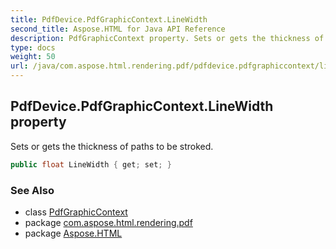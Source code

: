 ```yaml
---
title: PdfDevice.PdfGraphicContext.LineWidth
second_title: Aspose.HTML for Java API Reference
description: PdfGraphicContext property. Sets or gets the thickness of paths to be stroked
type: docs
weight: 50
url: /java/com.aspose.html.rendering.pdf/pdfdevice.pdfgraphiccontext/linewidth/
---
```

## PdfDevice.PdfGraphicContext.LineWidth property

Sets or gets the thickness of paths to be stroked.

```java
public float LineWidth { get; set; }
```

### See Also

* class [PdfGraphicContext](../)
* package [com.aspose.html.rendering.pdf](../../pdfdevice.pdfgraphiccontext/)
* package [Aspose.HTML](../../../)
